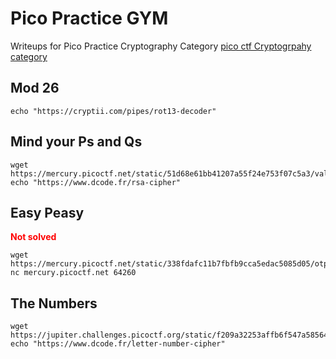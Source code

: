 # Pico Practice GYM

Writeups for Pico Practice Cryptography Category [pico ctf Cryptogrpahy category](hhttps://play.picoctf.org/practice?category=2&page=1)

## **Mod 26**
```
echo "https://cryptii.com/pipes/rot13-decoder"
```

## **Mind your Ps and Qs**
```
wget https://mercury.picoctf.net/static/51d68e61bb41207a55f24e753f07c5a3/values
echo "https://www.dcode.fr/rsa-cipher"
```

## **Easy Peasy**
**<span style="color:red">Not solved </span>**
```
wget https://mercury.picoctf.net/static/338fdafc11b7fbfb9cca5edac5085d05/otp.py
nc mercury.picoctf.net 64260
```

## **The Numbers**
```
wget https://jupiter.challenges.picoctf.org/static/f209a32253affb6f547a585649ba4fda/the_numbers.png
echo "https://www.dcode.fr/letter-number-cipher"
```
